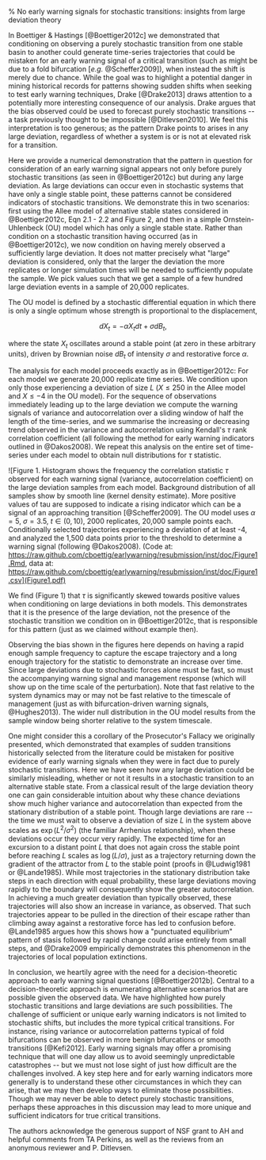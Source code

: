 % No early warning signals for stochastic transitions: insights from large deviation theory

<!-- Intro: recap claims -->
In Boettiger & Hastings [@Boettiger2012c] we demonstrated that conditioning on observing a purely stochastic transition from one stable basin to another could generate time-series trajectories that could be mistaken for an early warning signal of a critical transition (such as might be due to a fold bifurcation [*e.g.* @Scheffer2009]), when instead the shift is merely due to chance.  While the goal was to highlight a potential danger in mining historical records for patterns showing sudden shifts when seeking to test early warning techniques, Drake [@Drake2013] draws attention to a potentially more interesting consequence of our analysis.  Drake argues that the bias observed could be used to forecast purely stochastic transitions -- a task previously thought to be impossible [@Ditlevsen2010].  We feel this interpretation is too generous; as the pattern Drake points to arises in any large deviation, regardless of whether a system is or is not at elevated risk for a transition.  

Here we provide a numerical demonstration that the pattern in question for consideration of an early warning signal appears not only before purely stochastic transitions (as seen in @Boettiger2012c) but during any large deviation.  As large deviations can occur even in stochastic systems that have only a single stable point, these patterns cannot be considered indicators of stochastic transitions. We demonstrate this in two scenarios: first using the Allee model of alternative stable states considered in @Boettiger2012c, Eqn 2.1 - 2.2 and Figure 2, and then in a simple Ornstein-Uhlenbeck (OU) model which has only a single stable state.  Rather than condition on a stochastic transition having occurred (as in @Boettiger2012c), we now condition on having merely observed a sufficiently large deviation.  It does not matter precisely what "large" deviation is considered, only that the larger the deviation the more replicates or longer simulation times will be needed to sufficiently populate the sample.  We pick values such that we get a sample of a few hundred large deviation events in a sample of 20,000 replicates.   

The OU model is defined by a stochastic differential equation in which there is only a single optimum whose strength is proportional to the displacement,

$$ dX_t = - \alpha X_t dt + \sigma dB_t, $$

where the state $X_t$ oscillates around a stable point (at zero in these arbitrary units), driven by Brownian noise $dB_t$ of intensity $\sigma$ and restorative force $\alpha$.  

The analysis for each model proceeds exactly as in @Boettiger2012c: For each model we generate 20,000 replicate time series.  We condition upon only those experiencing a deviation of size $L$ ($X \leq 250$ in the Allee model and $X \leq -4$ in the OU model).  For the sequence of observations immediately leading up to the large deviation we compute the warning signals of variance and autocorrelation over a sliding window of half the length of the time-series, and we summarise the increasing or decreasing trend observed in the variance and autocorrelation using Kendall's $\tau$ rank correlation coefficient (all following the method for early warning indicators outlined in @Dakos2008).  We repeat this analysis on the entire set of time-series under each model to obtain null distributions for $\tau$ statistic.  


![Figure 1. Histogram shows the frequency the correlation statistic $\tau$ observed for each warning signal (variance, autocorrelation coefficient) on the large deviation samples from each model.  Background distribution of all samples show by smooth line (kernel density estimate).  More positive values of tau are supposed to indicate a rising indicator which can be a signal of an approaching transition [@Scheffer2009].   The OU model uses $\alpha = 5$, $\sigma=3.5$, $t \in (0, 10)$, 2000 replicates, 20,000 sample points each.  Conditionally selected trajectories experiencing a deviation of at least -4, and analyzed the 1,500 data points prior to the threshold to determine a warning signal (following @Dakos2008).  (Code at: https://raw.github.com/cboettig/earlywarning/resubmission/inst/doc/Figure1.Rmd, data at: https://raw.github.com/cboettig/earlywarning/resubmission/inst/doc/Figure1.csv](Figure1.pdf) 


We find (Figure 1) that $\tau$ is significantly skewed towards positive values when conditioning on large deviations in both models. This demonstrates that it is the presence of the large deviation, not the presence of the stochastic transition we condition on in @Boettiger2012c, that is responsible for this pattern (just as we claimed without example then).  

Observing the bias shown in the figures here depends on having a rapid enough sample frequency to capture the escape trajectory and a long enough trajectory for the statistic to demonstrate an increase over time. Since large deviations due to stochastic forces alone must be fast, so must the accompanying warning signal and management response (which will show up on the time scale of the perturbation). Note that fast relative to the system dynamics may or may not be fast relative to the timescale of management (just as with bifurcation-driven warning signals, @Hughes2013). The wider null distribution in the OU model results from the sample window being shorter relative to the system timescale.  


One might consider this a corollary  of the Prosecutor's Fallacy we originally presented, which demonstrated that examples of sudden transitions historically selected from the literature could be mistaken for positive evidence of early warning signals when they were in fact due to purely stochastic transitions.  Here we have seen how any large deviation could be similarly misleading, whether or not it results in a stochastic transition to an alternative stable state.  From a classical result of the large deviation theory one can gain considerable intuition about why these chance deviations show much higher variance and autocorrelation than expected from the stationary distribution of a stable point. Though large deviations are rare -- the time we must wait to observe a deviation of size $L$ in the system above scales as $\exp\left(L^2/\sigma^2\right)$ (the familiar Arrhenius relationship), when these deviations occur they occur very rapidly.  The expected time for an excursion to a distant point $L$ that does not again cross the stable point before reaching $L$ scales as $\log(L/\sigma)$, just as a trajectory returning down the gradient of the attractor from $L$ to the stable point (proofs in @Ludwig1981 or @Lande1985). While most trajectories in the stationary distribution take steps in each direction with equal probability, these large deviations moving rapidly to the boundary will consequently show the greater autocorrelation. In achieving a much greater deviation than typically observed, these trajectories will also show an increase in variance, as observed.  That such trajectories appear to be pulled in the direction of their escape rather than climbing away against a restorative force has led to confusion before.  @Lande1985 argues how this shows how a "punctuated equilibrium" pattern of stasis followed by rapid change could arise entirely from small steps, and @Drake2009 empirically demonstrates this phenomenon in the trajectories of local population extinctions.  

<!-- Conclusion -->
In conclusion, we heartily agree with the need for a decision-theoretic approach to early warning signal questions [@Boettiger2012b]. Central to a decision-theoretic approach is enumerating alternative scenarios that are possible given the observed data.  We have highlighted how purely stochastic transitions and large deviations are such possibilities.  The challenge of sufficient or unique early warning indicators is not limited to stochastic shifts, but includes the more typical critical transitions.  For instance, rising variance or autocorrelation patterns typical of fold bifurcations can be observed in more benign bifurcations or smooth transitions [@Kefi2012]. Early warning signals may offer a promising technique that will one day allow us to avoid seemingly unpredictable catastrophes -- but we must not lose sight of just how difficult are the challenges involved. A key step here and for early warning indicators more generally is to understand these other circumstances in which they can arise, that we may then develop ways to eliminate those possibilities.  Though we may never be able to detect purely stochastic transitions, perhaps these approaches in this discussion may lead to more unique and sufficient indicators for true critical transitions.  

The authors acknowledge the generous support of NSF grant to AH and helpful comments from TA Perkins, as well as the reviews from an anonymous reviewer and P. Ditlevsen.
